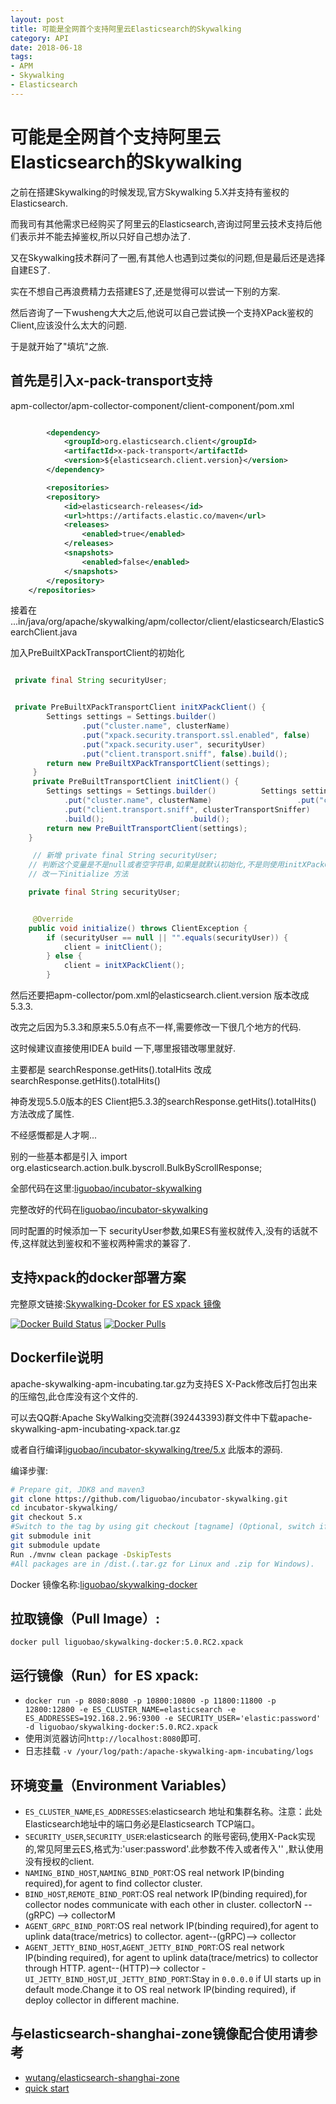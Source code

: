 ```yaml
---
layout: post
title: 可能是全网首个支持阿里云Elasticsearch的Skywalking
category: API
date: 2018-06-18
tags:
- APM
- Skywalking
- Elasticsearch
---
```


# 可能是全网首个支持阿里云Elasticsearch的Skywalking

之前在搭建Skywalking的时候发现,官方Skywalking 5.X并支持有鉴权的Elasticsearch.

而我司有其他需求已经购买了阿里云的Elasticsearch,咨询过阿里云技术支持后他们表示并不能去掉鉴权,所以只好自己想办法了.

又在Skywalking技术群问了一圈,有其他人也遇到过类似的问题,但是最后还是选择自建ES了.

实在不想自己再浪费精力去搭建ES了,还是觉得可以尝试一下别的方案.

然后咨询了一下wusheng大大之后,他说可以自己尝试换一个支持XPack鉴权的Client,应该没什么太大的问题.

于是就开始了"填坑"之旅.

## 首先是引入x-pack-transport支持

apm-collector/apm-collector-component/client-component/pom.xml 

```xml

        <dependency>
            <groupId>org.elasticsearch.client</groupId>
            <artifactId>x-pack-transport</artifactId>
            <version>${elasticsearch.client.version}</version>
        </dependency>

        <repositories>
        <repository>
            <id>elasticsearch-releases</id>
            <url>https://artifacts.elastic.co/maven</url>
            <releases>
                <enabled>true</enabled>
            </releases>
            <snapshots>
                <enabled>false</enabled>
            </snapshots>
        </repository>
    </repositories>
```

接着在 ...in/java/org/apache/skywalking/apm/collector/client/elasticsearch/ElasticSearchClient.java

加入PreBuiltXPackTransportClient的初始化

```java

 private final String securityUser;


 private PreBuiltXPackTransportClient initXPackClient() {
        Settings settings = Settings.builder()
                .put("cluster.name", clusterName)
                .put("xpack.security.transport.ssl.enabled", false)
                .put("xpack.security.user", securityUser)
                .put("client.transport.sniff", false).build();
        return new PreBuiltXPackTransportClient(settings);
     }
     private PreBuiltTransportClient initClient() {
        Settings settings = Settings.builder()	        Settings settings = Settings.builder()
            .put("cluster.name", clusterName)	                .put("cluster.name", clusterName)
            .put("client.transport.sniff", clusterTransportSniffer)	                .put("client.transport.sniff", clusterTransportSniffer)
            .build();	                .build();
        return new PreBuiltTransportClient(settings);
    }

     // 新增 private final String securityUser;
    // 判断这个变量是不是null或者空字符串,如果是就默认初始化,不是则使用initXPackClient初始化
    // 改一下initialize 方法

    private final String securityUser;


     @Override
    public void initialize() throws ClientException {
        if (securityUser == null || "".equals(securityUser)) {
            client = initClient();
        } else {
            client = initXPackClient();
        }

```

然后还要把apm-collector/pom.xml的elasticsearch.client.version 版本改成5.3.3.

改完之后因为5.3.3和原来5.5.0有点不一样,需要修改一下很几个地方的代码.

这时候建议直接使用IDEA build 一下,哪里报错改哪里就好.

主要都是 searchResponse.getHits().totalHits 改成searchResponse.getHits().totalHits()

神奇发现5.5.0版本的ES Client把5.3.3的searchResponse.getHits().totalHits() 方法改成了属性.

不经感慨都是人才啊...

别的一些基本都是引入 import org.elasticsearch.action.bulk.byscroll.BulkByScrollResponse;

全部代码在这里:[liguobao/incubator-skywalking](https://github.com/liguobao/incubator-skywalking/commit/ae3d43bc7a65a1b955e6bdf75a2356c8ecf53f28)

完整改好的代码在[liguobao/incubator-skywalking](https://github.com/liguobao/incubator-skywalking/commit/ae3d43bc7a65a1b955e6bdf75a2356c8ecf53f28)

同时配置的时候添加一下 securityUser参数,如果ES有鉴权就传入,没有的话就不传,这样就达到鉴权和不鉴权两种需求的兼容了.

## 支持xpack的docker部署方案

完整原文链接:[Skywalking-Dcoker for ES xpack 镜像](https://github.com/liguobao/skywalking-docker/tree/master/5.x/standalone/all-in-one-xpack)



[![Docker Build Status](https://img.shields.io/docker/build/liguobao/skywalking-docker.svg)](https://hub.docker.com/r/liguobao/skywalking-docker/)
[![Docker Pulls](https://img.shields.io/docker/pulls/liguobao/skywalking-docker.svg)](https://hub.docker.com/r/liguobao/skywalking-docker/)

## Dockerfile说明

apache-skywalking-apm-incubating.tar.gz为支持ES X-Pack修改后打包出来的压缩包,此仓库没有这个文件的.

可以去QQ群:Apache SkyWalking交流群(392443393)群文件中下载apache-skywalking-apm-incubating-xpack.tar.gz

或者自行编译[liguobao/incubator-skywalking/tree/5.x](https://github.com/liguobao/incubator-skywalking/tree/5.x) 此版本的源码.

编译步骤:

```sh
# Prepare git, JDK8 and maven3
git clone https://github.com/liguobao/incubator-skywalking.git
cd incubator-skywalking/
git checkout 5.x
#Switch to the tag by using git checkout [tagname] (Optional, switch if want to build a release from source codes)
git submodule init
git submodule update
Run ./mvnw clean package -DskipTests
#All packages are in /dist.(.tar.gz for Linux and .zip for Windows).
```

Docker 镜像名称:[liguobao/skywalking-docker](https://hub.docker.com/r/liguobao/skywalking-docker/)

## 拉取镜像（Pull Image）:
```docker pull liguobao/skywalking-docker:5.0.RC2.xpack```

## 运行镜像（Run）for ES xpack:
- ```docker run -p 8080:8080 -p 10800:10800 -p 11800:11800 -p 12800:12800 -e ES_CLUSTER_NAME=elasticsearch -e ES_ADDRESSES=192.168.2.96:9300 -e SECURITY_USER='elastic:password' -d liguobao/skywalking-docker:5.0.RC2.xpack```
- 使用浏览器访问```http://localhost:8080```即可.
- 日志挂载 ```-v /your/log/path:/apache-skywalking-apm-incubating/logs```

## 环境变量（Environment Variables）
- ```ES_CLUSTER_NAME```,```ES_ADDRESSES```:elasticsearch 地址和集群名称。注意：此处Elasticsearch地址中的端口务必是Elasticsearch TCP端口。
- ```SECURITY_USER```,```SECURITY_USER```:elasticsearch 的账号密码,使用X-Pack实现的,常见阿里云ES,格式为:'user:password'.此参数不传入或者传入'' ,默认使用没有授权的client.
- ```NAMING_BIND_HOST```,```NAMING_BIND_PORT```:OS real network IP(binding required),for agent to find collector cluster.
- ```BIND_HOST```,```REMOTE_BIND_PORT```:OS real network IP(binding required),for collector nodes communicate with each other in cluster. collectorN --(gRPC) --> collectorM
- ```AGENT_GRPC_BIND_PORT```:OS real network IP(binding required),for agent to uplink data(trace/metrics) to collector. agent--(gRPC)--> collector
- ```AGENT_JETTY_BIND_HOST```,```AGENT_JETTY_BIND_PORT```:OS real network IP(binding required), for agent to uplink data(trace/metrics) to collector through HTTP. agent--(HTTP)--> collector
-```UI_JETTY_BIND_HOST```,```UI_JETTY_BIND_PORT```:Stay in `0.0.0.0` if UI starts up in default mode.Change it to OS real network IP(binding required), if deploy collector in different machine.



## 与elasticsearch-shanghai-zone镜像配合使用请参考
- [wutang/elasticsearch-shanghai-zone](../../../elasticsearch-5.6.10-Zone-Asia-SH/README.md)
- [quick start](../5.x/quick-start/README.md)


